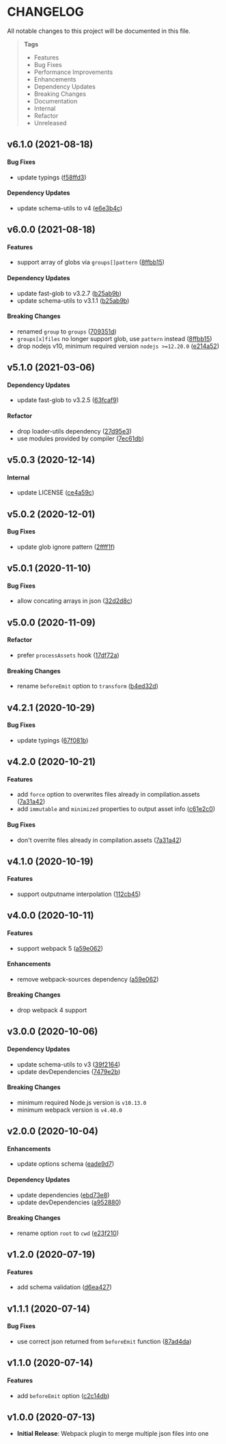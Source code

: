 # CHANGELOG

All notable changes to this project will be documented in this file.

> **Tags**
>
> - Features
> - Bug Fixes
> - Performance Improvements
> - Enhancements
> - Dependency Updates
> - Breaking Changes
> - Documentation
> - Internal
> - Refactor
> - Unreleased

## v6.1.0 (2021-08-18)

#### Bug Fixes

- update typings ([f58ffd3](https://github.com/sibiraj-s/merge-json-webpack-plugin/commit/f58ffd3))

#### Dependency Updates

- update schema-utils to v4 ([e6e3b4c](https://github.com/sibiraj-s/merge-json-webpack-plugin/commit/e6e3b4c))

## v6.0.0 (2021-08-18)

#### Features

- support array of globs via `groups[]pattern` ([8ffbb15](https://github.com/sibiraj-s/merge-json-webpack-plugin/commit/8ffbb15))

#### Dependency Updates

- update fast-glob to v3.2.7 ([b25ab9b](https://github.com/sibiraj-s/merge-json-webpack-plugin/commit/b25ab9b))
- update schema-utils to v3.1.1 ([b25ab9b](https://github.com/sibiraj-s/merge-json-webpack-plugin/commit/b25ab9b))

#### Breaking Changes

- renamed `group` to `groups` ([709351d](https://github.com/sibiraj-s/merge-json-webpack-plugin/commit/709351d))
- `groups[x]files` no longer support glob, use `pattern` instead ([8ffbb15](https://github.com/sibiraj-s/merge-json-webpack-plugin/commit/8ffbb15))
- drop nodejs v10, minimum required version `nodejs >=12.20.0` ([e214a52](https://github.com/sibiraj-s/merge-json-webpack-plugin/commit/e214a52))

## v5.1.0 (2021-03-06)

#### Dependency Updates

- update fast-glob to v3.2.5 ([63fcaf9](https://github.com/sibiraj-s/merge-json-webpack-plugin/commit/63fcaf9))

#### Refactor

- drop loader-utils dependency ([27d95e3](https://github.com/sibiraj-s/merge-json-webpack-plugin/commit/27d95e3))
- use modules provided by compiler ([7ec61db](https://github.com/sibiraj-s/merge-json-webpack-plugin/commit/7ec61db))

## v5.0.3 (2020-12-14)

#### Internal

- update LICENSE ([ce4a59c](https://github.com/sibiraj-s/merge-json-webpack-plugin/commit/ce4a59c))

## v5.0.2 (2020-12-01)

#### Bug Fixes

- update glob ignore pattern ([2ffff1f](https://github.com/sibiraj-s/merge-json-webpack-plugin/commit/2ffff1f))

## v5.0.1 (2020-11-10)

#### Bug Fixes

- allow concating arrays in json ([32d2d8c](https://github.com/sibiraj-s/merge-json-webpack-plugin/commit/32d2d8c))

## v5.0.0 (2020-11-09)

#### Refactor

- prefer `processAssets` hook ([17df72a](https://github.com/sibiraj-s/merge-json-webpack-plugin/commit/17df72a))

#### Breaking Changes

- rename `beforeEmit` option to `transform` ([b4ed32d](https://github.com/sibiraj-s/merge-json-webpack-plugin/commit/b4ed32d))

## v4.2.1 (2020-10-29)

#### Bug Fixes

- update typings ([67f081b](https://github.com/sibiraj-s/merge-json-webpack-plugin/commit/67f081b))

## v4.2.0 (2020-10-21)

#### Features

- add `force` option to overwrites files already in compilation.assets ([7a31a42](https://github.com/sibiraj-s/merge-json-webpack-plugin/commit/7a31a42))
- add `immutable` and `minimized` properties to output asset info ([c61e2c0](https://github.com/sibiraj-s/merge-json-webpack-plugin/commit/c61e2c0))

#### Bug Fixes

- don't overrite files already in compilation.assets ([7a31a42](https://github.com/sibiraj-s/merge-json-webpack-plugin/commit/7a31a42))

## v4.1.0 (2020-10-19)

#### Features

- support outputname interpolation ([112cb45](https://github.com/sibiraj-s/merge-json-webpack-plugin/commit/112cb45))

## v4.0.0 (2020-10-11)

#### Features

- support webpack 5 ([a59e062](https://github.com/sibiraj-s/merge-json-webpack-plugin/commit/a59e062))

#### Enhancements

- remove webpack-sources dependency ([a59e062](https://github.com/sibiraj-s/merge-json-webpack-plugin/commit/a59e062))

#### Breaking Changes

- drop webpack 4 support

## v3.0.0 (2020-10-06)

#### Dependency Updates

- update schema-utils to v3 ([39f2164](https://github.com/sibiraj-s/merge-json-webpack-plugin/commit/39f2164))
- update devDependencies ([7479e2b](https://github.com/sibiraj-s/merge-json-webpack-plugin/commit/7479e2b))

#### Breaking Changes

- minimum required Node.js version is `v10.13.0`
- minimum webpack version is `v4.40.0`

## v2.0.0 (2020-10-04)

#### Enhancements

- update options schema ([eade9d7](https://github.com/sibiraj-s/merge-json-webpack-plugin/commit/eade9d7))

#### Dependency Updates

- update dependencies ([ebd73e8](https://github.com/sibiraj-s/merge-json-webpack-plugin/commit/ebd73e8))
- update devDependencies ([a952880](https://github.com/sibiraj-s/merge-json-webpack-plugin/commit/a952880))

#### Breaking Changes

- rename option `root` to `cwd` ([e23f210](https://github.com/sibiraj-s/merge-json-webpack-plugin/commit/e23f210))

## v1.2.0 (2020-07-19)

#### Features

- add schema validation ([d6ea427](https://github.com/sibiraj-s/merge-json-webpack-plugin/commit/d6ea427))

## v1.1.1 (2020-07-14)

#### Bug Fixes

- use correct json returned from `beforeEmit` function ([87ad4da](https://github.com/sibiraj-s/merge-json-webpack-plugin/commit/87ad4da))

## v1.1.0 (2020-07-14)

#### Features

- add `beforeEmit` option ([c2c14db](https://github.com/sibiraj-s/merge-json-webpack-plugin/commit/c2c14db))

## v1.0.0 (2020-07-13)

- **Initial Release**: Webpack plugin to merge multiple json files into one
